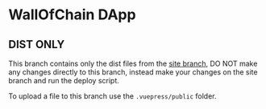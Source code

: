 # WallOfChain DApp

## DIST ONLY
This branch contains only the dist files from the [site branch](https://github.com/paneedesign/wallofchain/tree/site), DO NOT make any changes directly to this branch, instead make your changes on the site branch and run the deploy script.

To upload a file to this branch use the `.vuepress/public` folder.
